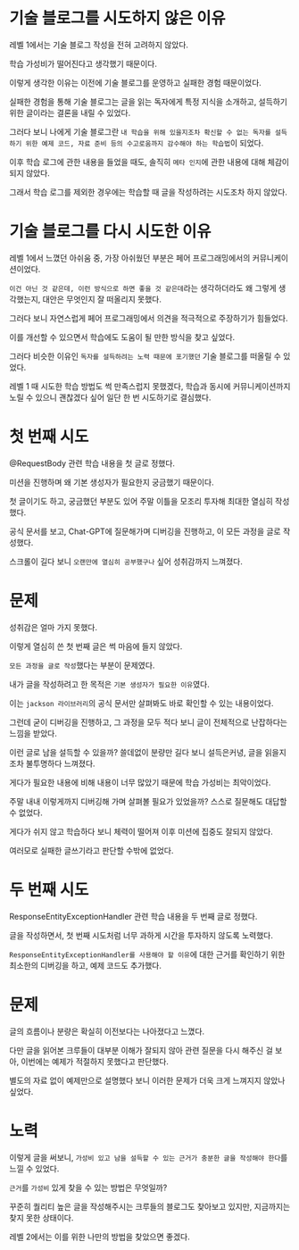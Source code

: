 # 기술 블로그를 시도하지 않은 이유

레벨 1에서는 기술 블로그 작성을 전혀 고려하지 않았다.

학습 가성비가 떨어진다고 생각했기 때문이다.

이렇게 생각한 이유는 이전에 기술 블로그를 운영하고 실패한 경험 때문이었다.

실패한 경험을 통해 기술 블로그는 글을 읽는 독자에게 특정 지식을 소개하고, 설득하기 위한 글이라는 결론을 내릴 수 있었다.

그러다 보니 나에게 기술 블로그란 `내 학습을 위해 있을지조차 확신할 수 없는 독자를 설득하기 위한 예제 코드, 자료 준비 등의 수고로움까지 감수해야 하는 학습법`이 되었다.

이후 학습 로그에 관한 내용을 들었을 때도, 솔직히 `메타 인지`에 관한 내용에 대해 체감이 되지 않았다.

그래서 학습 로그를 제외한 경우에는 학습할 때 글을 작성하려는 시도조차 하지 않았다.

# 기술 블로그를 다시 시도한 이유

레벨 1에서 느꼈던 아쉬움 중, 가장 아쉬웠던 부분은 페어 프로그래밍에서의 커뮤니케이션이었다.

`이건 아닌 것 같은데, 이런 방식으로 하면 좋을 것 같은데`라는 생각하더라도 왜 그렇게 생각했는지, 대안은 무엇인지 잘 떠올리지 못했다.

그러다 보니 자연스럽게 페어 프로그래밍에서 의견을 적극적으로 주장하기가 힘들었다.

이를 개선할 수 있으면서 학습에도 도움이 될 만한 방식을 찾고 싶었다.

그러다 비슷한 이유인 `독자를 설득하려는 노력 때문에 포기했던` 기술 블로그를 떠올릴 수 있었다.

레벨 1 때 시도한 학습 방법도 썩 만족스럽지 못했겠다, 학습과 동시에 커뮤니케이션까지 노릴 수 있으니 괜찮겠다 싶어 일단 한 번 시도하기로 결심했다.

# 첫 번째 시도

@RequestBody 관련 학습 내용을 첫 글로 정했다.

미션을 진행하며 왜 기본 생성자가 필요한지 궁금했기 때문이다.

첫 글이기도 하고, 궁금했던 부분도 있어 주말 이틀을 모조리 투자해 최대한 열심히 작성했다.

공식 문서를 보고, Chat-GPT에 질문해가며 디버깅을 진행하고, 이 모든 과정을 글로 작성했다.

스크롤이 길다 보니 `오랜만에 열심히 공부했구나` 싶어 성취감까지 느껴졌다.

# 문제

성취감은 얼마 가지 못했다.

이렇게 열심히 쓴 첫 번째 글은 썩 마음에 들지 않았다.

`모든 과정을 글로 작성`했다는 부분이 문제였다.

내가 글을 작성하려고 한 목적은 `기본 생성자가 필요한 이유`였다.

이는 `jackson 라이브러리`의 공식 문서만 살펴봐도 바로 확인할 수 있는 내용이었다.

그런데 굳이 디버깅을 진행하고, 그 과정을 모두 적다 보니 글이 전체적으로 난잡하다는 느낌을 받았다.

이런 글로 남을 설득할 수 있을까? 쓸데없이 분량만 길다 보니 설득은커녕, 글을 읽을지조차 불투명하다 느껴졌다.

게다가 필요한 내용에 비해 내용이 너무 많았기 때문에 학습 가성비는 최악이었다.

주말 내내 이렇게까지 디버깅해 가며 살펴볼 필요가 있었을까? 스스로 질문해도 대답할 수 없었다.

게다가 쉬지 않고 학습하다 보니 체력이 떨어져 이후 미션에 집중도 잘되지 않았다.

여러모로 실패한 글쓰기라고 판단할 수밖에 없었다.

# 두 번째 시도

ResponseEntityExceptionHandler 관련 학습 내용을 두 번째 글로 정했다.

글을 작성하면서, 첫 번째 시도처럼 너무 과하게 시간을 투자하지 않도록 노력했다.

`ResponseEntityExceptionHandler를 사용해야 할 이유`에 대한 근거를 확인하기 위한 최소한의 디버깅을 하고, 예제 코드도 추가했다.

# 문제

글의 흐름이나 분량은 확실히 이전보다는 나아졌다고 느꼈다.

다만 글을 읽어본 크루들이 대부분 이해가 잘되지 않아 관련 질문을 다시 해주신 걸 보아, 이번에는 예제가 적절하지 못했다고 판단했다.

별도의 자료 없이 예제만으로 설명했다 보니 이러한 문제가 더욱 크게 느껴지지 않았나 싶었다.

# 노력

이렇게 글을 써보니, `가성비 있고 남을 설득할 수 있는 근거가 충분한 글을 작성해야 한다`를 느낄 수 있었다.

`근거`를 `가성비` 있게 찾을 수 있는 방법은 무엇일까?

꾸준히 퀄리티 높은 글을 작성해주시는 크루들의 블로그도 찾아보고 있지만, 지금까지는 찾지 못한 상태이다.

레벨 2에서는 이를 위한 나만의 방법을 찾았으면 좋겠다.

